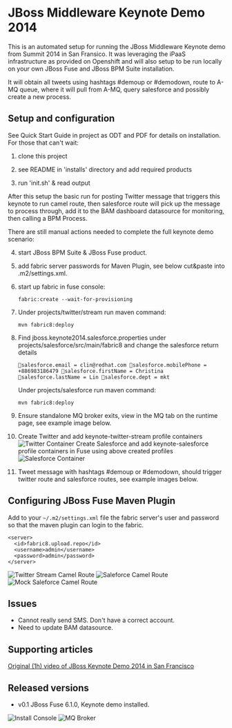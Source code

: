 JBoss Middleware Keynote Demo 2014
==================================

This is an automated setup for running the JBoss Middleware Keynote demo from Summit 2014 in San Fransico. It was leveraging the
iPaaS infrastructure as provided on Openshift and will also setup to be run locally on your own JBoss Fuse and JBoss BPM Suite installation.

It will obtain all tweets using hashtags #demoup or #demodown, route to A-MQ queue, where it will pull from A-MQ, query salesforce and possibly create a new process.


Setup and configuration
-----------------------
See Quick Start Guide in project as ODT and PDF for details on installation. For those that can't wait:

1. clone this project

2. see README in 'installs' directory and add required products 

3. run 'init.sh' & read output

After this setup the basic run for posting Twitter message that triggers this keynote to run camel route, then salesforce route will
pick up the message to process through, add it to the BAM dashboard datasource for monitoring, then calling a BPM Process. 

There are still manual actions needed to complete the full keynote demo scenario:

4. start JBoss BPM Suite & JBoss Fuse product.

5. add fabric server passwords for Maven Plugin, see below cut&paste into .m2/settings.xml.

5. start up fabric in fuse console: 

     `fabric:create --wait-for-provisioning`

6. Under projects/twitter/stream run maven command:

     `mvn fabric8:deploy`

7.  Find jboss.keynote2014.salesforce.properties under projects/salesforce/src/main/fabric8
	  and change the salesforce return details
	  
	  `salesforce.email = clin@redhat.com
		salesforce.mobilePhone = +886983186479
		salesforce.firstName = Christina
		salesforce.lastName = Lin
		salesforce.dept = mkt`
	  
	  Under projects/salesforce run maven command:

     `mvn fabric8:deploy`

8. Ensure standalone MQ broker exits, view in the MQ tab on the runtime page, see example image below. 

9. Create Twitter and add  keynote-twitter-stream profile containers
	 ![Twitter Container](https://github.com/eschabell/jboss-keynote-demo-2014/blob/christina/docs/demo-images/twitterCon.png?raw=true)
	 Create Salesforce and add keynote-salesforce profile containers in Fuse using above created profiles
	 ![Salesforce Container](https://github.com/eschabell/jboss-keynote-demo-2014/blob/christina/docs/demo-images/salesforceCon.png?raw=true)

10. Tweet message with hashtags #demoup or #demodown, should trigger twitter route and salesforce routes, see example images below.

Configuring JBoss Fuse Maven Plugin
-----------------------------------
Add to your `~/.m2/settings.xml` file the fabric server's user and password so that the maven plugin can login to the fabric.

    <server>
      <id>fabric8.upload.repo</id>
      <username>admin</username>
      <password>admin</password>
    </server>


![Twitter Stream Camel Route](https://github.com/eschabell/jboss-keynote-demo-2014/blob/christina/docs/demo-images/fuse-twitterstream-camel-route.png?raw=true)
![Saleforce Camel Route](https://github.com/eschabell/jboss-keynote-demo-2014/blob/christina/docs/demo-images/fuse-salesforce-camel-route.png?raw=true)
![Mock Saleforce Camel Route](https://github.com/eschabell/jboss-keynote-demo-2014/blob/christina/docs/demo-images/mocksalesforce-camel-route.png?raw=true)

Issues
------
- Cannot really send SMS. Don't have a correct account.
- Need to update BAM datasource. 


Supporting articles
-------------------
[Original (1h) video of JBoss Keynote Demo 2014 in San Francisco](http://youtu.be/XPK2RTqlBxk)


Released versions
-----------------
- v0.1 JBoss Fuse 6.1.0, Keynote demo installed.

![Install Console](https://github.com/eschabell/jboss-keynote-demo-2014/blob/master/docs/demo-images/install-console.png?raw=true)
![MQ Broker](https://github.com/eschabell/jboss-keynote-demo-2014/blob/master/docs/demo-images/fuse-runtime-broker.png?raw=true)



